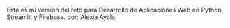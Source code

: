 Este es mi versión del reto para Desarrollo de Aplicaciones Web en Python, Streamlit y Firebase.
por: Alexia Ayala
